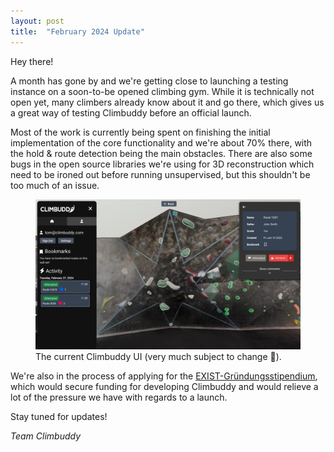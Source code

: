 ```yaml
---
layout: post
title:  "February 2024 Update"
---
```


Hey there!

A month has gone by and we're getting close to launching a testing instance on a soon-to-be opened climbing gym.
While it is technically not open yet, many climbers already know about it and go there, which gives us a great way of testing Climbuddy before an official launch.

Most of the work is currently being spent on finishing the initial implementation of the core functionality and we're about 70% there, with the hold & route detection being the main obstacles.
There are also some bugs in the open source libraries we're using for 3D reconstruction which need to be ironed out before running unsupervised, but this shouldn't be too much of an issue.

<figure class="center standout">
  <img src="/assets/2024-02-ui-screenshot.webp" alt="Screenshot of the Climbuddy UI for February 2024.">
  <figcaption>The current Climbuddy UI (very much subject to change 🙂).</figcaption>
</figure>

We're also in the process of applying for the [EXIST-Gründungsstipendium](https://www.exist.de/EXIST/Navigation/DE/Gruendungsfoerderung/EXIST-Gruendungsstipendium/exist-gruendungsstipendium.html), which would secure funding for developing Climbuddy and would relieve a lot of the pressure we have with regards to a launch.

Stay tuned for updates!

_Team Climbuddy_
